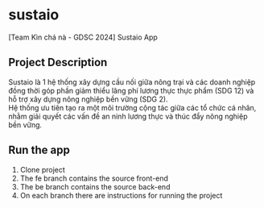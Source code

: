 # sustaio
[Team Kìn chá nà - GDSC 2024] Sustaio App 

## Project Description
Sustaio là 1 hệ thống xây dựng cầu nối giữa nông trại và các doanh nghiệp đồng thời góp phần giảm thiểu lãng phí lương thực thực phẩm (SDG 12) và hỗ trợ xây dựng nông nghiệp bền vững (SDG 2).  <br />
Hệ thống ưu tiên tạo ra một môi trường cộng tác giữa các tổ chức cá nhân, nhằm giải quyết các vấn đề an ninh lương thực và thúc đẩy nông nghiệp bền vững.  <br />

## Run the app 
1. Clone project
2. The fe branch contains the source front-end
3. The be branch contains the source back-end
4. On each branch there are instructions for running the project
